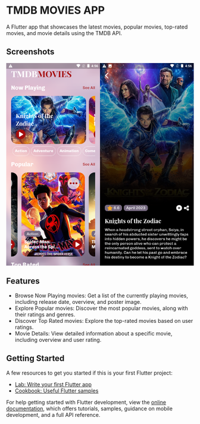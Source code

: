 # TMDB MOVIES APP

A Flutter app that showcases the latest movies, popular movies, top-rated movies, and movie details using the TMDB API.

## Screenshots

<div style="display: flex;">
  <img src="Screenshot_20230708-165625.png" alt="Image 1" style="width: 50%;" />
  <img src="Screenshot_20230708-165659.png" alt="Image 2" style="width: 50%;" />
</div>

## Features

- Browse Now Playing movies: Get a list of the currently playing movies, including release date, overview, and poster image.
- Explore Popular movies: Discover the most popular movies, along with their ratings and genres.
- Discover Top Rated movies: Explore the top-rated movies based on user ratings.
- Movie Details: View detailed information about a specific movie, including overview and user rating.

## Getting Started

A few resources to get you started if this is your first Flutter project:

- [Lab: Write your first Flutter app](https://docs.flutter.dev/get-started/codelab)
- [Cookbook: Useful Flutter samples](https://docs.flutter.dev/cookbook)

For help getting started with Flutter development, view the
[online documentation](https://docs.flutter.dev/), which offers tutorials,
samples, guidance on mobile development, and a full API reference.
